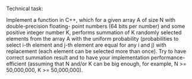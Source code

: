 Technical task:

Implement a function in C++, which for a given array A of size N with double-precision floating-
point numbers (64 bits per number) and some positive integer number K, performs summation of 
K randomly selected elements from the array A with the uniform probability (probabilities to select
i-th element and j-th element are equal for any i and j) with replacement (each element can be
selected more than once). Try to have correct summation result and to have your implementation
performance-efficient (assuming that N and/or K can be big enough, for example, N >= 50,000,000,
K >= 50,000,000).
